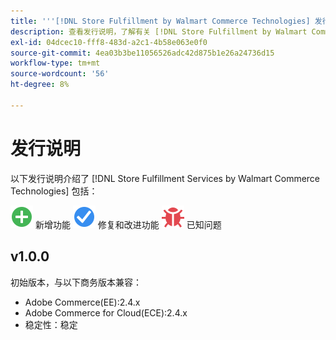 ```yaml
---
title: '''[!DNL Store Fulfillment by Walmart Commerce Technologies] 发行说明'''
description: 查看发行说明，了解有关 [!DNL Store Fulfillment by Walmart Commerce Technologies] 版本。
exl-id: 04dcec10-fff8-483d-a2c1-4b58e063e0f0
source-git-commit: 4ea03b3be11056526adc42d875b1e26a24736d15
workflow-type: tm+mt
source-wordcount: '56'
ht-degree: 8%

---
```


# 发行说明

以下发行说明介绍了 [!DNL Store Fulfillment Services by Walmart Commerce Technologies] 包括：

![新建](../assets/new.svg) 新增功能
![修复的问题](../assets/fix.svg) 修复和改进功能
![已知问题](../assets/bug.svg) 已知问题

## v1.0.0

初始版本，与以下商务版本兼容：

* Adobe Commerce(EE):2.4.x
* Adobe Commerce for Cloud(ECE):2.4.x
* 稳定性：稳定
